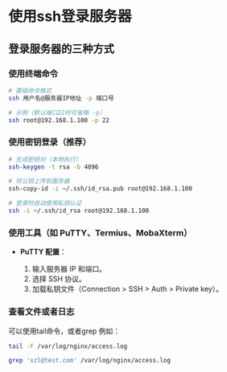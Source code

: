 # 使用ssh登录服务器

## 登录服务器的三种方式

### 使用终端命令
```bash
# 基础命令格式
ssh 用户名@服务器IP地址 -p 端口号

# 示例（默认端口22时可省略 -p）
ssh root@192.168.1.100 -p 22
```

### 使用密钥登录（推荐）

```bash
# 生成密钥对（本地执行）
ssh-keygen -t rsa -b 4096

# 将公钥上传到服务器
ssh-copy-id -i ~/.ssh/id_rsa.pub root@192.168.1.100

# 登录时自动使用私钥认证
ssh -i ~/.ssh/id_rsa root@192.168.1.100
```

### 使用工具（如 PuTTY、Termius、MobaXterm）

- <b>PuTTY 配置</b>：
  
  1. 输入服务器 IP 和端口。
  2. 选择 SSH 协议。
  3. 加载私钥文件（Connection > SSH > Auth > Private key）。

### 查看文件或者日志

可以使用tail命令，或者grep
例如：
```bash
tail -F /var/log/nginx/access.log
```

```bash
grep 'xzl@test.com' /var/log/nginx/access.log
```




